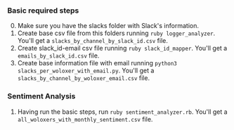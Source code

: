 ### Basic required steps

0. Make sure you have the slacks folder with Slack's information.
1. Create base csv file from this folders running `ruby logger_analyzer`.
You'll get a `slacks_by_channel_by_slack_id.csv` file.
2. Create slack_id-email csv file running `ruby slack_id_mapper`.
You'll get a `emails_by_slack_id.csv` file.
3. Create base information file with email running `python3 slacks_per_woloxer_with_email.py`.
You'll get a `slacks_by_channel_by_woloxer_email.csv` file.


### Sentiment Analysis

1. Having run the basic steps, run `ruby sentiment_analyzer.rb`.
You'll get a `all_woloxers_with_monthly_sentiment.csv` file.
